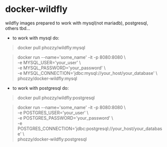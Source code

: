 # docker-wildfly

wildfly images prepared to work with mysql(not mariadb), postgresql, others tbd...

* to work with mysql do:
> docker pull phozzy/wildfly:mysql

> docker run --name='some_name' -it -p 8080:8080 &#92;  
> -e MYSQL_USER='your_user' &#92;  
> -e MYSQL_PASSWORD='your_password' &#92;  
> -e MYSQL_CONNECTION='jdbc:mysql://your_host/your_database' &#92;  
> phozzy/docker-wildfly:mysql

* to work with postgresql do:
> docker pull phozzy/wildfly:postgresql

> docker run --name='some_name' -it -p 8080:8080 &#92;  
> -e POSTGRES_USER='your_user' &#92;  
> -e POSTGRES_PASSWORD='your_password' &#92;  
> -e POSTGRES_CONNECTION='jdbc:postgresql://your_host/your_database' &#92;  
> phozzy/docker-wildfly:postgresql
